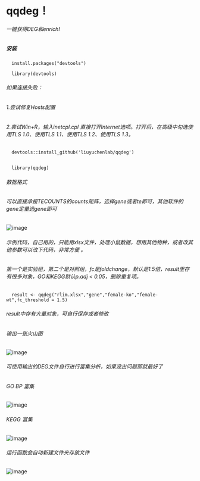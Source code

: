 # qqdeg！ 
###### 一键获得DEG和enrich!
##### 安装

```
  install.packages("devtools")

  library(devtools)  
```

###### 如果连接失败：  
###### 1.尝试修复Hosts配置  
###### 2.尝试Win+R，输入inetcpl.cpl 直接打开Internet选项。打开后，在高级中勾选使用TLS 1.0、使用TLS 1.1、使用TLS 1.2、使用TLS 1.3。

```
  devtools::install_github('liuyuchenlab/qqdeg')  


  library(qqdeg)  

```
###### 数据格式
###### 可以直接承接TECOUNTS的counts矩阵，选择gene或者te即可，其他软件的gene定量选gene即可

![image](https://github.com/user-attachments/assets/7f48fb48-c7e4-4c7d-94b6-edd3760a83aa)



###### 示例代码，自己用的，只能用xlsx文件，处理小鼠数据，想用其他物种，或者改其他参数可以改下代码，非常方便 。

###### 第一个是实验组，第二个是对照组，fc是foldchange，默认是1.5倍，result里存有很多对象，GO和KEGG默认p.adj < 0.05，删除重复项。


```
  result <- qqdeg("rlim.xlsx","gene","female-ko","female-wt",fc_threshold = 1.5)
```

###### result中存有大量对象，可自行保存或者修改

###### 输出一张火山图
![image](https://github.com/user-attachments/assets/8443dde9-1d17-47a0-bcff-d22ea42c6b49)


###### 可使用输出的DEG文件自行进行富集分析，如果没出问题那就最好了

###### GO BP 富集
![image](https://github.com/user-attachments/assets/612d569c-f38d-4bd3-902d-a6b0ed72022a)

###### KEGG 富集
![image](https://github.com/user-attachments/assets/246a62b7-0951-4246-88a9-e8083a37bc60)

###### 运行函数会自动新建文件夹存放文件
![image](https://github.com/user-attachments/assets/fa96f77d-620d-4fe6-8693-72fb5d5bb3ca)












